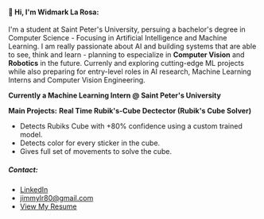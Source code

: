 #### 👋 Hi, I'm Widmark La Rosa:
I'm a student at Saint Peter's University, persuing a bachelor's degree in Computer Science - Focusing in Artificial Intelligence and Machine Learning.
I am really passionate about AI and building systems that are able to see, think and learn - planning to especialize in **Computer Vision** and **Robotics** in the future.
Currenly and exploring cutting-edge ML projects while also preparing for entry-level roles in AI research, Machine Learning Interns and Computer Vision Engineering.

**Currently a Machine Learning Intern @ Saint Peter's University**

**Main Projects:**
**Real Time Rubik's-Cube Dectector (Rubik's Cube Solver)**
- Detects Rubiks Cube with +80% confidence using a custom trained model.
- Detects color for every sticker in the cube.
- Gives full set of movements to solve the cube.

##### Contact:
- [LinkedIn](https://www.linkedin.com/in/widmarklarosa/)
- jimmylr80@gmail.com
- [View My Resume](https://drive.google.com/file/d/1qLk0RZW6xWN2LQOQMsq8JkQMJmAvpVer/view?usp=drive_link)

